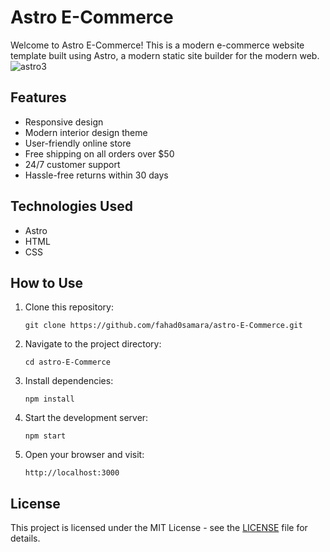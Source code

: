 
# Astro E-Commerce

Welcome to Astro E-Commerce! This is a modern e-commerce website template built using Astro, a modern static site builder for the modern web. 
![astro3](https://github.com/fahad0samara/astro-E-Commerce/assets/90055525/b56facf7-b271-4b21-ab31-ab94368852b0)

## Features

- Responsive design
- Modern interior design theme
- User-friendly online store
- Free shipping on all orders over $50
- 24/7 customer support
- Hassle-free returns within 30 days

## Technologies Used

- Astro
- HTML
- CSS

## How to Use

1. Clone this repository:
   ```
   git clone https://github.com/fahad0samara/astro-E-Commerce.git
   ```

2. Navigate to the project directory:
   ```
   cd astro-E-Commerce
   ```

3. Install dependencies:
   ```
   npm install
   ```

4. Start the development server:
   ```
   npm start
   ```

5. Open your browser and visit:
   ```
   http://localhost:3000
   ```

## License

This project is licensed under the MIT License - see the [LICENSE](/LICENSE) file for details.


